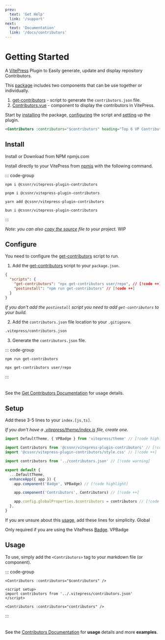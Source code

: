 ```yaml
---
prev:
  text: 'Get Help'
  link: '/support'
next:
  text: 'Documentation'
  link: '/docs/contributors'
---
```


# Getting Started

A [VitePress](https://vitepress.dev/) Plugin to Easily generate, update and display repository Contributors.

This [package](https://www.npmjs.com/package/@cssnr/vitepress-plugin-contributors) includes two components that can be use together or individually.

1. [get-contributors](../docs/get-contributors.md) - script to generate the `contributors.json` file.
2. [Contributors.vue](../docs/contributors.md) - component to display the contributors in VitePress.

Start by [installing](#install) the package, [configuring](#configure) the script and [setting](#setup) up the plugin.

<Contributors :contributors="$contributors" heading="Top 6 VP Contributors" max-users="6" margin="36px 0 0" />

```markdown
<Contributors :contributors="$contributors" heading="Top 6 VP Contributors" max-users="6" margin="36px 0 0" />
```

## Install

<span class="search-keywords">Install or Download from NPM npmjs.com</span>

Install directly to your VitePress from [npmjs](https://www.npmjs.com/package/@cssnr/vitepress-plugin-contributors) with the following command.

::: code-group

```shell [npm]
npm i @cssnr/vitepress-plugin-contributors
```

```shell [pnpm]
pnpm i @cssnr/vitepress-plugin-contributors
```

```shell [yarn]
yarn add @cssnr/vitepress-plugin-contributors
```

```shell [bun]
bun i @cssnr/vitepress-plugin-contributors
```

:::

_Note: you can also [copy the source](source.md) file to your project._ <Badge type="warning">WIP</Badge>

## Configure

You need to configure the [get-contributors](../docs/get-contributors.md) script to run.

1. Add the [get-contributors](../docs/get-contributors.md) script to your `package.json`.

```json
{
  "scripts": {
    "get-contributors": "npx get-contributors user/repo", // [!code ++]
    "postinstall": "npm run get-contributors" // [!code ++]
  }
}
```

_If you don't add the `postinstall` script you need to add `get-contributors` to your build._

2. Add the `contributors.json` file location to your `.gitignore`.

```txt
.vitepress/contributors.json
```

3. Generate the `contributors.json` file.

::: code-group

```shell [Script ~vscode-icons:file-type-shell~]
npm run get-contributors
```

```shell [Without Script ~vscode-icons:file-type-shell~]
npx get-contributors user/repo
```

:::

<div class="tip custom-block" style="padding-top: 8px">

See the [Get Contributors Documentation](../docs/get-contributors.md) for usage details.

</div>

## Setup

Add these 3-5 lines to your `index.[js,ts]`.

_If you don't have a [.vitepress/theme/index.js](https://vitepress.dev/guide/custom-theme#theme-resolving) file, create one._

```javascript [.vitepress/theme/index.js]
import DefaultTheme, { VPBadge } from 'vitepress/theme' // [!code highlight]

import Contributors from '@cssnr/vitepress-plugin-contributors' // [!code ++]
import '@cssnr/vitepress-plugin-contributors/style.css' // [!code ++]

import contributors from '../contributors.json' // [!code warning]

export default {
  ...DefaultTheme,
  enhanceApp({ app }) {
    app.component('Badge', VPBadge) // [!code highlight]

    app.component('Contributors', Contributors) // [!code ++]

    app.config.globalProperties.$contributors = contributors // [!code warning]
  },
}
```

If you are unsure about this [usage](#usage), add these lines for simplicity. <Badge type="warning">Global</Badge>

Only required if you are using the VitePress [Badge](https://vitepress.dev/reference/default-theme-badge#badge). <Badge type="info">VPBadge</Badge>

## Usage

To use, simply add the `<Contributors>` tag to your markdown file (or component).

::: code-group

```vue [Global ~vscode-icons:file-type-text~]
<Contributors :contributors="$contributors" />
```

```vue [Without Global ~vscode-icons:file-type-text~]
<script setup>
import contributors from '../.vitepress/contributors.json'
</script>

<Contributors :contributors="contributors" />
```

:::

<div class="tip custom-block" style="padding-top: 8px">

See the [Contributors Documentation](../docs/contributors.md) for **usage** details and more **examples**.

</div>
